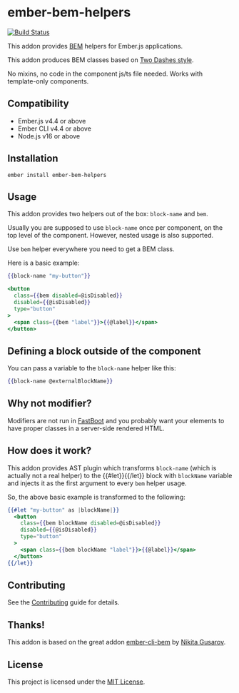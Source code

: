 # ember-bem-helpers

<a href="https://github.com/retailnext/ember-bem-helpers/actions"><img alt="Build Status" src="https://github.com/retailnext/ember-bem-helpers/workflows/CI/badge.svg"></a>

This addon provides [BEM](https://en.bem.info/) helpers for Ember.js applications.

This addon produces BEM classes based on [Two Dashes style](https://en.bem.info/methodology/naming-convention/#two-dashes-style).

No mixins, no code in the component js/ts file needed. Works with template-only components.


## Compatibility

* Ember.js v4.4 or above
* Ember CLI v4.4 or above
* Node.js v16 or above


## Installation

```
ember install ember-bem-helpers
```


## Usage

This addon provides two helpers out of the box: `block-name` and `bem`.

Usually you are supposed to use `block-name` once per component, on the top level of the component. However, nested usage is also supported.

Use `bem` helper everywhere you need to get a BEM class.

Here is a basic example:

```hbs
{{block-name "my-button"}}

<button
  class={{bem disabled=@isDisabled}}
  disabled={{@isDisabled}}
  type="button"
>
  <span class={{bem "label"}}>{{@label}}</span>
</button>
```


## Defining a block outside of the component

You can pass a variable to the `block-name` helper like this:

```hbs
{{block-name @externalBlockName}}
```

## Why not modifier?

Modifiers are not run in [FastBoot](http://www.ember-fastboot.com/) and you probably want your elements to have proper classes in a server-side rendered HTML.


## How does it work?

This addon provides AST plugin which transforms `block-name` (which is actually not a real helper) to the {{#let}}{{/let}} block with `blockName` variable and injects it as the first argument to every `bem` helper usage.

So, the above basic example is transformed to the following:

```hbs
{{#let "my-button" as |blockName|}}
  <button
    class={{bem blockName disabled=@isDisabled}}
    disabled={{@isDisabled}}
    type="button"
  >
    <span class={{bem blockName "label"}}>{{@label}}</span>
  </button>
{{/let}}
```


## Contributing

See the [Contributing](CONTRIBUTING.md) guide for details.


## Thanks!

This addon is based on the great addon [ember-cli-bem](https://github.com/nikityy/ember-cli-bem) by [Nikita Gusarov](https://github.com/nikityy).


## License

This project is licensed under the [MIT License](LICENSE.md).
